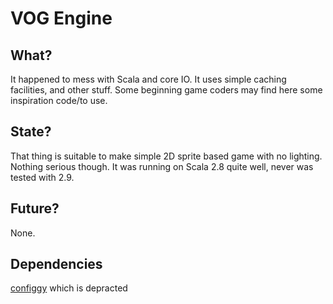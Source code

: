 # VOG Engine

## What?

It happened to mess with Scala and core IO. It uses simple caching
facilities, and other stuff. Some beginning game coders may find here some
inspiration code/to use.

## State?

That thing is suitable to make simple 2D sprite based game with no lighting.
Nothing serious though. It was running on Scala 2.8 quite well, never was
tested with 2.9.


## Future?

None.

## Dependencies
[configgy](https://github.com/robey/configgy)
which is depracted
